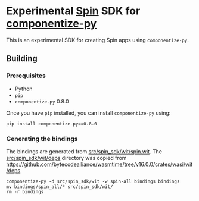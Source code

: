 # Experimental [Spin](https://github.com/fermyon/spin) SDK for [componentize-py](https://pypi.org/project/componentize-py/)

This is an experimental SDK for creating Spin apps using `componentize-py`.

## Building

### Prerequisites

- Python
- `pip`
- `componentize-py` 0.8.0

Once you have `pip` installed, you can install `componentize-py` using:

```
pip install componentize-py==0.8.0
```

### Generating the bindings

The bindings are generated from
[src/spin_sdk/wit/spin.wit](./src/spin_sdk/wit/spin.wit).  The
[src/spin_sdk/wit/deps](./src/spin_sdk/wit/deps) directory was copied from
https://github.com/bytecodealliance/wasmtime/tree/v16.0.0/crates/wasi/wit/deps

```
componentize-py -d src/spin_sdk/wit -w spin-all bindings bindings
mv bindings/spin_all/* src/spin_sdk/wit/
rm -r bindings
```
